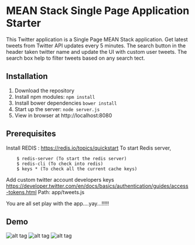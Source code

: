 # MEAN Stack Single Page Application Starter

This Twitter application is a Single Page MEAN Stack application. 
Get latest tweets from Twitter API updates every 5 minutes.
The search button in the header taken twitter name and update the UI with custom user tweets.
The search box help to filter tweets based on any search tect.

## Installation
1. Download the repository
2. Install npm modules: `npm install`
3. Install bower dependencies `bower install`
4. Start up the server: `node server.js`
5. View in browser at http://localhost:8080

## Prerequisites
Install REDIS : https://redis.io/topics/quickstart
To start Redis server, 

        $ redis-server (To start the redis server)
        $ redis-cli (To check into redis)
        $ keys * (To check all the current cache keys)
        
Add custom twitter account developers keys
https://developer.twitter.com/en/docs/basics/authentication/guides/access-tokens.html
Path: app/tweets.js

You are all set play with the app....yay...!!!!!

## Demo

![alt tag](/Users/svankina/Documents/dummy/slnc/soma-slync-test/latestTweets.png "Show latest Tweets")
![alt tag](/Users/svankina/Documents/dummy/slnc/soma-slync-test/tweetByName.png "Show Tweets by twitter name")
![alt tag](/Users/svankina/Documents/dummy/slnc/soma-slync-test/search.png "Search tweets by text")

